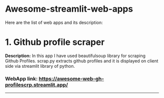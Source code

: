 # Awesome-streamlit-web-apps

Here are the list of web apps and its description:

# 1. Github profile scraper

**Description:** In this app I have used beautifulsoup library for scraping Github Profiles. scrap.py extracts github profiles and it is displayed on client side via streamlit library of python.

### WebApp link: https://awesome-web-gh-profilescrp.streamlit.app/

-------------------------
